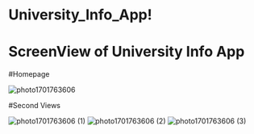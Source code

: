 # University_Info_App!

# ScreenView of University Info App

#Homepage

![photo1701763606](https://github.com/ruman-dev/University_Info_App/assets/100184592/60959a2f-afbf-4c86-93d6-8651d3526d43)

#Second Views

![photo1701763606 (1)](https://github.com/ruman-dev/University_Info_App/assets/100184592/699c38cf-cd76-4345-b3ec-3684a93d23ec)
![photo1701763606 (2)](https://github.com/ruman-dev/University_Info_App/assets/100184592/13685209-266c-45a3-a51a-2b4e62c9b19b)
![photo1701763606 (3)](https://github.com/ruman-dev/University_Info_App/assets/100184592/82c0f44a-16da-413f-8ac4-e7c0a19e135f)
